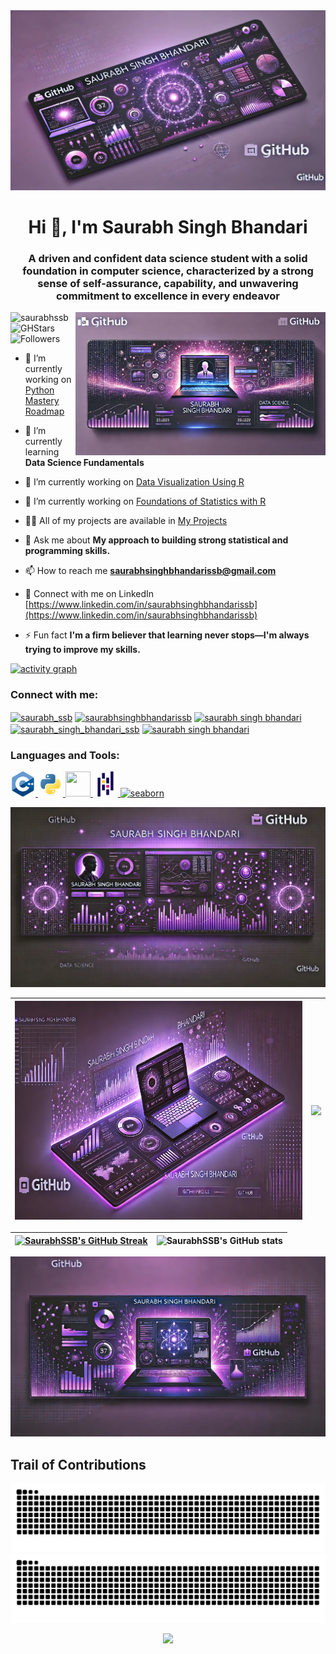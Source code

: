 <a href="https://linktr.ee/Saurabh_Singh_Bhandari_SSB">
  <img src="https://raw.githubusercontent.com/SaurabhSSB/SaurabhSSB/main/Image.webp" alt="Logo">
</a>
<h1 align="center">Hi 👋, I'm Saurabh Singh Bhandari</h1>
<h3 align="center">A driven and confident data science student with a solid foundation in computer science, characterized by a strong sense of self-assurance, capability, and unwavering commitment to excellence in every endeavor</h3>

<a href="https://linktr.ee/Saurabh_Singh_Bhandari_SSB" target="_blank">
  <img align="right" alt="Data Scientist" width="400" src="https://raw.githubusercontent.com/SaurabhSSB/SaurabhSSB/main/Final%20(2).webp">
</a>

<p align="left">
  <img src="https://komarev.com/ghpvc/?username=saurabhssb&label=Profile%20views&color=0e75b6&style=flat" alt="saurabhssb" />
  <img src="https://img.shields.io/github/stars/SaurabhSSB" alt="GHStars" />
  <img src="https://img.shields.io/github/followers/SaurabhSSB" alt="Followers" />
</p>

- 🔭 I’m currently working on [Python Mastery Roadmap](https://github.com/SaurabhSSB/Python-Mastery-Roadmap)

- 🌱 I’m currently learning **Data Science Fundamentals**

- 🔭 I’m currently working on [Data Visualization Using R](https://github.com/SaurabhSSB/Data-Visualisation-in-R)

- 🔭 I’m currently working on [Foundations of Statistics with R](https://github.com/SaurabhSSB/Statistics-with-R)

- 👨‍💻 All of my projects are available in [My Projects](https://linktr.ee/Saurabh_Singh_Bhandari_SSB)

<!--- 📝 I regularly write articles on [https://medium.com/@saurabhsinghbhandarissb](https://medium.com/@saurabhsinghbhandarissb)-->

- 💬 Ask me about **My approach to building strong statistical and programming skills.**

- 📫 How to reach me **saurabhsinghbhandarissb@gmail.com**

- 📇 Connect with me on LinkedIn [https://www.linkedin.com/in/saurabhsinghbhandarissb](https://www.linkedin.com/in/saurabhsinghbhandarissb)

- ⚡ Fun fact **I'm a firm believer that learning never stops—I'm always trying to improve my skills.**

[![activity graph](https://github-readme-activity-graph.vercel.app/graph?username=SaurabhSSB&theme=merko&custom_title=My%20Contributions%20Over%20the%20Past%20Month%20📊&hide_border=true&point=FFFFFF&days=55&v=2)](https://github.com/SaurabhSSB)

<!--[![activity graph](https://github-readme-activity-graph.vercel.app/graph?username=SaurabhSSB&theme=merko&custom_title=The%20Last%20111%20Days:%20A%20Journey%20of%20Consistent%20Contribution!%20⚡&hide_border=true&point=FFFFFF&days=92&v=2)](https://github.com/SaurabhSSB)-->

<!--[![activity graph](https://github-readme-activity-graph.vercel.app/graph?username=SaurabhSSB&theme=merko&custom_title=My%20Last%2050%20Days%20of%20Contribution&hide_border=true&point=FFFFFF&days=50&v=2)](https://github.com/SaurabhSSB)-->
<!--<img width="800" src="https://github-readme-activity-graph.vercel.app/graph?username=SaurabhSSB&theme=github-compact&hide_border=true&area=true&v=1" />-->

<h3 align="left">Connect with me:</h3>
<p align="left">
<a href="https://x.com/saurabh_ssb" target="blank"><img align="center" src="https://github.com/SaurabhSSB/SaurabhSSB/blob/main/Twitter_.avif" alt="saurabh_ssb" height="30" width="40" /></a>
<a href="https://linkedin.com/in/saurabhsinghbhandarissb" target="blank"><img align="center" src="https://raw.githubusercontent.com/rahuldkjain/github-profile-readme-generator/master/src/images/icons/Social/linked-in-alt.svg" alt="saurabhsinghbhandarissb" height="30" width="40" /></a>
<!--<a href="https://kaggle.com/saurabhsinghbhandari" target="blank"><img align="center" src="https://raw.githubusercontent.com/rahuldkjain/github-profile-readme-generator/master/src/images/icons/Social/kaggle.svg" alt="saurabhsinghbhandari" height="30" width="40" /></a>-->
<a href="https://fb.com/saurabh singh bhandari" target="blank"><img align="center" src="https://raw.githubusercontent.com/rahuldkjain/github-profile-readme-generator/master/src/images/icons/Social/facebook.svg" alt="saurabh singh bhandari" height="30" width="40" /></a>
<a href="https://instagram.com/saurabh_singh_bhandari_ssb" target="blank"><img align="center" src="https://raw.githubusercontent.com/rahuldkjain/github-profile-readme-generator/master/src/images/icons/Social/instagram.svg" alt="saurabh_singh_bhandari_ssb" height="30" width="40" /></a>
<!--<a href="https://medium.com/@saurabhsinghbhandarissb" target="blank"><img align="center" src="https://raw.githubusercontent.com/rahuldkjain/github-profile-readme-generator/master/src/images/icons/Social/medium.svg" alt="@saurabhsinghbhandarissb" height="30" width="40" /></a>-->
<a href="https://www.youtube.com/c/saurabh singh bhandari" target="blank"><img align="center" src="https://raw.githubusercontent.com/rahuldkjain/github-profile-readme-generator/master/src/images/icons/Social/youtube.svg" alt="saurabh singh bhandari" height="30" width="40" /></a>
<!--<a href="https://www.leetcode.com/saurabhsinghbhandarissb" target="blank"><img align="center" src="https://raw.githubusercontent.com/rahuldkjain/github-profile-readme-generator/master/src/images/icons/Social/leet-code.svg" alt="saurabhsinghbhandarissb" height="30" width="40" /></a>-->
</p>



<h3 align="left">Languages and Tools:</h3>
<p align="left"> <a href="https://www.w3schools.com/cpp/" target="_blank" rel="noreferrer"> <img src="https://raw.githubusercontent.com/devicons/devicon/master/icons/cplusplus/cplusplus-original.svg" alt="cplusplus" width="40" height="40"/> </a> <a href="https://www.python.org" target="_blank" rel="noreferrer"> <img src="https://raw.githubusercontent.com/devicons/devicon/master/icons/python/python-original.svg" alt="python" width="40" height="40"/> </a> <a href="https://www.w3schools.com/R/" target="_blank" rel="noreferrer"> <img src="https://upload.wikimedia.org/wikipedia/commons/1/1b/R_logo.svg" alt=""R: A language and environment for statistical computing and graphics." width="40" height="40"/>
<a href="https://pandas.pydata.org/" target="_blank" rel="noreferrer"> <img src="https://raw.githubusercontent.com/devicons/devicon/2ae2a900d2f041da66e950e4d48052658d850630/icons/pandas/pandas-original.svg" alt="pandas" width="40" height="40"/> </a> <a href="https://seaborn.pydata.org/" target="_blank" rel="noreferrer"> <img src="https://seaborn.pydata.org/_images/logo-mark-lightbg.svg" alt="seaborn" width="40" height="40"/> </a> </p>

[![logo](https://github.com/SaurabhSSB/SaurabhSSB/blob/main/Final.webp)](https://linktr.ee/Saurabh_Singh_Bhandari_SSB)

<!--
<p>
  <img align="left" src="https://github-readme-stats.vercel.app/api/top-langs?username=saurabhssb&show_icons=true&locale=en&layout=compact&v=1" alt="Top Languages" />
</p>
<p>
  <img align="center" src="https://github-readme-stats.vercel.app/api?username=saurabhssb&show_icons=true&locale=en&v=1" alt="GitHub Stats" />
</p>
<p>
  <img align="center" src="https://github-readme-streak-stats.herokuapp.com/?user=saurabhssb&v=1" alt="GitHub Streak" />
</p>
-->
<!--
<div align="center">
  <img src="https://github-readme-stats.vercel.app/api?username=SaurabhSSB&theme=aura&hide_border=true&include_all_commits=true&count_private=true" width="55%" /> </br>
  <img src="https://github-readme-streak-stats.herokuapp.com/?user=SaurabhSSB&theme=aura&hide_border=true" width="50%" />
  <img src="https://github-readme-stats.vercel.app/api/top-langs/?username=SaurabhSSB&theme=aura&hide_border=true&include_all_commits=true&count_private=true&layout=compact" width="36%" /> </br>
  <p align="left"> <a href="https://github.com/ryo-ma/github-profile-trophy"><img src="https://github-profile-trophy.vercel.app/?username=SauarabhSSB" alt="SaurabhSSB" /></a> </p>
</div>
-->

| <a href="https://linktr.ee/Saurabh_Singh_Bhandari_SSB"><img src="https://github.com/SaurabhSSB/SaurabhSSB/blob/main/Professional.webp" alt="SaurabhSSB" height="350px" /></a> | <img src="https://github-readme-stats.vercel.app/api/top-langs/?username=SaurabhSSB&layout=donut-vertical&theme=radical&v=1" height="350px"/> |
|-------------------------------------------------------|-----------------------------------|


| [![SaurabhSSB's GitHub Streak](https://streak-stats.demolab.com?user=SaurabhSSB&theme=radical&v=2)](https://linktr.ee/Saurabh_Singh_Bhandari_SSB) | ![SaurabhSSB's GitHub stats](https://github-readme-stats.vercel.app/api?username=SaurabhSSB&show_icons=true&theme=radical&rank_icon=github&v=1) |
|-------------------------------------------------------|-----------------------------------|

[![logo](https://github.com/SaurabhSSB/SaurabhSSB/blob/main/Banner.webp)](https://linktr.ee/Saurabh_Singh_Bhandari_SSB)

## **Trail of Contributions**

<div align="center">
  <img src="https://raw.githubusercontent.com/SaurabhSSB/SaurabhSSB/refs/heads/output/github-contribution-grid-snake-dark.svg#gh-dark-mode-only" alt="snake gif"/>
  <img src="https://github.com/SaurabhSSB/SaurabhSSB/blob/output/github-contribution-grid-snake.svg#gh-light-mode-only" alt="snake gif"/>
</div>

<p align="center">
  <a href="https://linktr.ee/Saurabh_Singh_Bhandari_SSB">
    <img src="https://capsule-render.vercel.app/api?type=waving&color=gradient&height=100&section=footer"/>
  </a>
</p>
